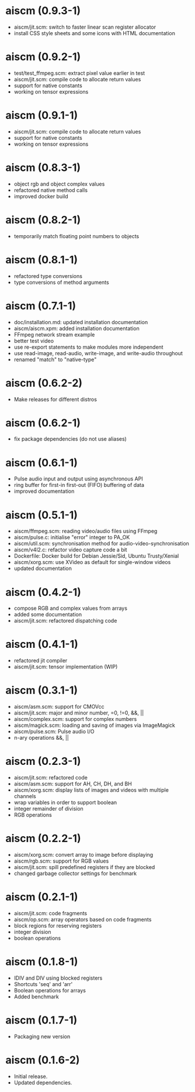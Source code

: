 # aiscm (0.9.3-1)

* aiscm/jit.scm: switch to faster linear scan register allocator
* install CSS style sheets and some icons with HTML documentation


# aiscm (0.9.2-1)

* test/test_ffmpeg.scm: extract pixel value earlier in test
* aiscm/jit.scm: compile code to allocate return values
* support for native constants
* working on tensor expressions


# aiscm (0.9.1-1)

* aiscm/jit.scm: compile code to allocate return values
* support for native constants
* working on tensor expressions


# aiscm (0.8.3-1)

* object rgb and object complex values
* refactored native method calls
* improved docker build


# aiscm (0.8.2-1)

* temporarily match floating point numbers to objects


# aiscm (0.8.1-1)

* refactored type conversions
* type conversions of method arguments


# aiscm (0.7.1-1)

* doc/installation.md: updated installation documentation
* aiscm/aiscm.xpm: added installation documentation
* FFmpeg network stream example
* better test video
* use re-export statements to make modules more independent
* use read-image, read-audio, write-image, and write-audio throughout
* renamed "match" to "native-type"


# aiscm (0.6.2-2)

* Make releases for different distros


# aiscm (0.6.2-1)

* fix package dependencies (do not use aliases)


# aiscm (0.6.1-1)

* Pulse audio input and output using asynchronous API
* ring buffer for first-in first-out (FIFO) buffering of data
* improved documentation


# aiscm (0.5.1-1)

* aiscm/ffmpeg.scm: reading video/audio files using FFmpeg
* aiscm/pulse.c: initialise "error" integer to PA_OK
* aiscm/util.scm: synchronisation method for audio-video-synchronisation
* aiscm/v4l2.c: refactor video capture code a bit
* Dockerfile: Docker build for Debian Jessie/Sid, Ubuntu Trusty/Xenial
* aiscm/xorg.scm: use XVideo as default for single-window videos
* updated documentation


# aiscm (0.4.2-1)

* compose RGB and complex values from arrays
* added some documentation
* aiscm/jit.scm: refactored dispatching code


# aiscm (0.4.1-1)

* refactored jit compiler
* aiscm/jit.scm: tensor implementation (WIP)


# aiscm (0.3.1-1)

* aiscm/asm.scm: support for CMOVcc
* aiscm/jit.scm: major and minor number, =0, !=0, &&, ||
* aiscm/complex.scm: support for complex numbers
* aiscm/magick.scm: loading and saving of images via ImageMagick
* aiscm/pulse.scm: Pulse audio I/O
* n-ary operations &&, ||


# aiscm (0.2.3-1)

* aiscm/jit.scm: refactored code
* aiscm/asm.scm: support for AH, CH, DH, and BH
* aiscm/xorg.scm: display lists of images and videos with multiple channels
* wrap variables in order to support boolean
* integer remainder of division
* RGB operations


# aiscm (0.2.2-1)

* aiscm/xorg.scm: convert array to image before displaying
* aiscm/rgb.scm: support for RGB values
* aiscm/jit.scm: spill predefined registers if they are blocked
* changed garbage collector settings for benchmark


# aiscm (0.2.1-1)

* aiscm/jit.scm: code fragments
* aiscm/op.scm: array operators based on code fragments
* block regions for reserving registers
* integer division
* boolean operations


# aiscm (0.1.8-1)

* IDIV and DIV using blocked registers
* Shortcuts 'seq' and 'arr'
* Boolean operations for arrays
* Added benchmark


# aiscm (0.1.7-1)

* Packaging new version


# aiscm (0.1.6-2)

* Initial release.
* Updated dependencies.
